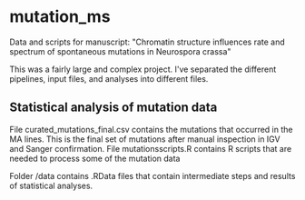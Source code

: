 # mutation_ms
Data and scripts for manuscript: "Chromatin structure influences rate and spectrum of spontaneous mutations in Neurospora crassa"

This was a fairly large and complex project. I've separated the different pipelines, input files, and analyses into different files.

## Statistical analysis of mutation data

File curated_mutations_final.csv contains the mutations that occurred in the MA lines. This is the final set of mutations after manual inspection in IGV and Sanger confirmation.
File mutationsscripts.R contains R scripts that are needed to process some of the mutation data

Folder /data contains .RData files that contain intermediate steps and results of statistical analyses.



